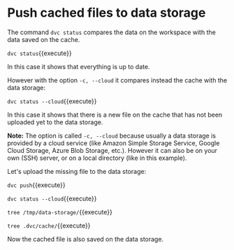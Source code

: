 # Push cached files to data storage

The command `dvc status` compares the data on the workspace with the
data saved on the cache.

`dvc status`{{execute}}

In this case it shows that everything is up to date.

However with the option `-c, --cloud` it compares instead the cache
with the data storage:

`dvc status --cloud`{{execute}}

In this case it shows that there is a new file on the cache that has
not been uploaded yet to the data storage.

**Note:** The option is called `-c, --cloud` because usually a data
storage is provided by a cloud service (like Amazon Simple Storage
Service, Google Cloud Storage, Azure Blob Storage, etc.). However it
can also be on your own (SSH) server, or on a local directory (like in
this example).

Let's upload the missing file to the data storage:

`dvc push`{{execute}}

`dvc status --cloud`{{execute}}

`tree /tmp/data-storage/`{{execute}}

`tree .dvc/cache/`{{execute}}

Now the cached file is also saved on the data storage.
